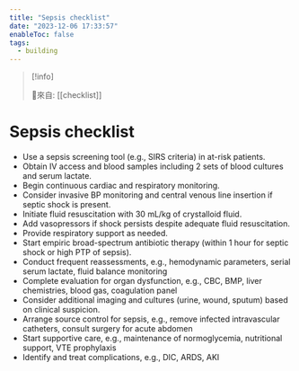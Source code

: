 ```yaml
---
title: "Sepsis checklist"
date: "2023-12-06 17:33:57"
enableToc: false
tags:
  - building
---
```


> [!info]
>
> 🌱來自: [[checklist]]

# Sepsis checklist

- Use a sepsis screening tool (e.g., SIRS criteria) in at-risk patients.
- Obtain IV access and blood samples including 2 sets of blood cultures and serum lactate.
- Begin continuous cardiac and respiratory monitoring.
- Consider invasive BP monitoring and central venous line insertion if septic shock is present.
- Initiate fluid resuscitation with 30 mL/kg of crystalloid fluid.
- Add vasopressors if shock persists despite adequate fluid resuscitation.
- Provide respiratory support as needed.
- Start empiric broad-spectrum antibiotic therapy (within 1 hour for septic shock or high PTP of sepsis).
- Conduct frequent reassessments, e.g., hemodynamic parameters, serial serum lactate, fluid balance monitoring
- Complete evaluation for organ dysfunction, e.g., CBC, BMP, liver chemistries, blood gas, coagulation panel
- Consider additional imaging and cultures (urine, wound, sputum) based on clinical suspicion.
- Arrange source control for sepsis, e.g., remove infected intravascular catheters, consult surgery for acute abdomen
- Start supportive care, e.g., maintenance of normoglycemia, nutritional support, VTE prophylaxis
- Identify and treat complications, e.g., DIC, ARDS, AKI
